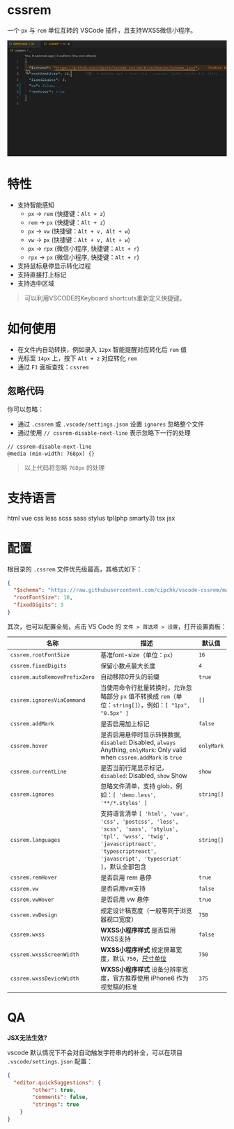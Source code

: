 # cssrem

一个 `px` 与 `rem` 单位互转的 VSCode 插件，且支持WXSS微信小程序。

![](demo.gif)

# 特性

- 支持智能感知
  - `px` -> `rem` (快捷键：`Alt + z`)
  - `rem` -> `px` (快捷键：`Alt + z`)
  - `px` -> `vw` (快捷键：`Alt + v, Alt + w`)
  - `vw` -> `px` (快捷键：`Alt + v, Alt + w`)
  - `px` -> `rpx` (微信小程序, 快捷键：`Alt + r`)
  - `rpx` -> `px` (微信小程序, 快捷键：`Alt + r`)
- 支持鼠标悬停显示转化过程
- 支持直接打上标记
- 支持选中区域

> 可以利用VSCODE的Keyboard shortcuts重新定义快捷键。

# 如何使用

+ 在文件内自动转换，例如录入 `12px` 智能提醒对应转化后 `rem` 值
+ 光标至 `14px` 上，按下 `Alt + z` 对应转化 `rem`
+ 通过 `F1` 面板查找：`cssrem`

## 忽略代码

你可以忽略：
- 通过 `.cssrem` 或 `.vscode/settings.json` 设置 `ignores` 忽略整个文件
- 通过使用 `// cssrem-disable-next-line` 表示忽略下一行的处理

```less
// cssrem-disable-next-line
@media (min-width: 768px) {}
```
> 以上代码将忽略 `768px` 的处理

# 支持语言

html vue css less scss sass stylus tpl(php smarty3) tsx jsx

# 配置

根目录的 `.cssrem` 文件优先级最高，其格式如下：

```json
{
  "$schema": "https://raw.githubusercontent.com/cipchk/vscode-cssrem/master/schema.json",
  "rootFontSize": 18,
  "fixedDigits": 3
}
```

其次，也可以配置全局，点击 VS Code 的 `文件 > 首选项 > 设置`，打开设置面板：

| 名称 | 描述 | 默认值 |
|----|----|-----|
| `cssrem.rootFontSize` | 基准font-size（单位：`px`） | `16` |
| `cssrem.fixedDigits` | 保留小数点最大长度 | `4` |
| `cssrem.autoRemovePrefixZero` | 自动移除0开头的前缀 | `true` |
| `cssrem.ignoresViaCommand` | 当使用命令行批量转换时，允许忽略部分 `px` 值不转换成 `rem`（单位：`string[]`），例如：`[ "1px", "0.5px" ]` | `[]` |
| `cssrem.addMark` | 是否启用加上标记 | `false` |
| `cssrem.hover` | 是否启用悬停时显示转换数据, `disabled`: Disabled, `always` Anything, `onlyMark`: Only valid when `cssrem.addMark` is `true` | `onlyMark` |
| `cssrem.currentLine` | 是否当前行尾显示标记，`disabled`: Disabled, `show` Show | `show` |
| `cssrem.ignores` | 忽略文件清单，支持 glob，例如：`[ 'demo.less', '**/*.styles' ]` | `string[]` |
| `cssrem.languages` | 支持语言清单 `[ 'html', 'vue', 'css', 'postcss', 'less', 'scss', 'sass', 'stylus', 'tpl', 'wxss', 'twig', 'javascriptreact', 'typescriptreact', 'javascript', 'typescript' ]`，默认全部包含 | `string[]` |
| `cssrem.remHover` | 是否启用 rem 悬停 | `true` |
| `cssrem.vw` | 是否启用vw支持 | `false` |
| `cssrem.vwHover` | 是否启用 vw 悬停 | `true` |
| `cssrem.vwDesign` | 规定设计稿宽度（一般等同于浏览器视口宽度） | `750` |
| `cssrem.wxss` | **WXSS小程序样式** 是否启用WXSS支持 | `false` |
| `cssrem.wxssScreenWidth` | **WXSS小程序样式** 规定屏幕宽度，默认 `750`，[尺寸单位](https://developers.weixin.qq.com/miniprogram/dev/framework/view/wxss.html) | `750` |
| `cssrem.wxssDeviceWidth` | **WXSS小程序样式** 设备分辨率宽度，官方推荐使用 iPhone6 作为视觉稿的标准 | `375` |

# QA

**JSX无法生效?**

vscode 默认情况下不会对自动触发字符串内的补全，可以在项目 `.vscode/settings.json` 配置：

```json
{
  "editor.quickSuggestions": {
		"other": true,
		"comments": false,
		"strings": true
	}
}
```
